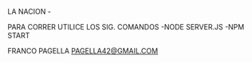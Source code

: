 LA NACION -

PARA CORRER UTILICE LOS SIG. COMANDOS
-NODE SERVER.JS
-NPM START






FRANCO PAGELLA
PAGELLA42@GMAIL.COM